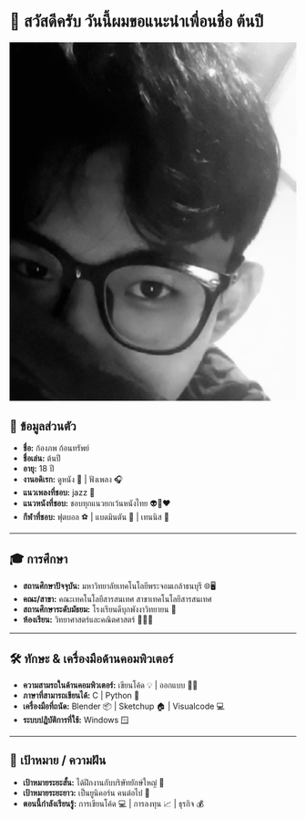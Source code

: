 # 👋 สวัสดีครับ วันนี้ผมขอแนะนำเพื่อนชื่อ ต้นปี

![Image](IMG_0292.jpeg)

## 📌 ข้อมูลส่วนตัว
- **ชื่อ:** ก้องภพ ก้อนทรัพย์
- **ชื่อเล่น:** ต้นปี
- **อายุ:** 18 ปี
- **งานอดิเรก:** ดูหนัง 🍿 | ฟังเพลง 🎧
- **แนวเพลงที่ชอบ:** jazz 🎷
- **แนวหนังที่ชอบ:** ชอบทุกแนวยกเว้นหนังไทย 👽👻♥️
- **กีฬาที่ชอบ:** ฟุตบอล ⚽ | แบดมินตัน 🏸 | เทนนิส 🎾

---

## 🎓 การศึกษา
- **สถานศึกษาปัจจุบัน:** มหาวิทยาลัยเทคโนโลยีพระจอมเกล้าธนบุรี 🌐🖥️
- **คณะ/สาขา:** คณะเทคโนโลยีสารสนเทศ สาขาเทคโนโลยีสารสนเทศ
- **สถานศึกษาระดับมัธยม:** โรงเรียนดีบุกพังงาวิทยายน 💎
- **ห้องเรียน:** วิทยาศาสตร์และคณิตศาสตร์  🥽🧪🔬

---

## 🛠️ ทักษะ & เครื่องมือด้านคอมพิวเตอร์
- **ความสามรถในด้านคอมพิวเตอร์:** เขียนโค้ด 💡 | ออกแบบ ✍🏻
- **ภาษาที่สามารถเขียนได้:**  C | Python 🐍
- **เครื่องมือที่ถนัด:** Blender 📦 | Sketchup 🏠 | Visualcode 💻
- **ระบบปฏิบัติการที่ใช้:** Windows 🪟

---

## 🎯 เป้าหมาย / ความฝัน
- **เป้าหมายระยะสั้น:** ได้ฝึกงานกับบริษัทยักษ์ใหญ่ 🍎
- **เป้าหมายระยะยาว:** เป็นยูนิคอร์น คนต่อไป 🦄
- **ตอนนี้กำลังเรียนรู้:** การเขียนโค้ด 💻 | การลงทุน 📈 | ธุรกิจ 💰
